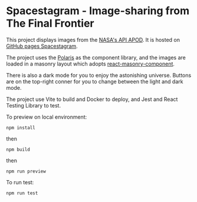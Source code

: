 # Spacestagram - Image-sharing from The Final Frontier

This project displays images from the [NASA's API APOD](https://github.com/nasa/apod-api#docs). It is hosted on [GitHub pages Spacestagram](https://kevinhe-7755.github.io/spacestagram/).

The project uses the [Polaris](https://polaris.shopify.com/components/get-started) as the component library, and the images are loaded in a masonry layout which adopts [react-masonry-component](https://github.com/eiriklv/react-masonry-component).

There is also a dark mode for you to enjoy the astonishing universe. Buttons are on the top-right conner for you to change between the light and dark mode.

The project use Vite to build and Docker to deploy, and Jest and React Testing Library to test.

To preview on local environment:

```
npm install
```
then
```
npm build
```
then
```
npm run preview
```

To run test:
```
npm run test
```